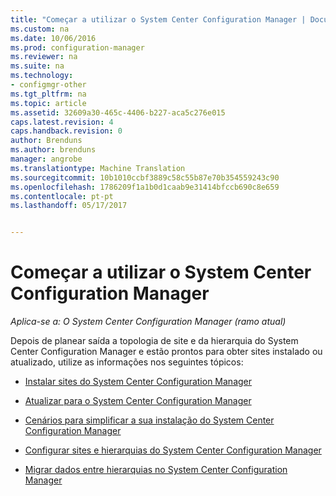 ```yaml
---
title: "Começar a utilizar o System Center Configuration Manager | Documentos do Microsoft"
ms.custom: na
ms.date: 10/06/2016
ms.prod: configuration-manager
ms.reviewer: na
ms.suite: na
ms.technology:
- configmgr-other
ms.tgt_pltfrm: na
ms.topic: article
ms.assetid: 32609a30-465c-4406-b227-aca5c276e015
caps.latest.revision: 4
caps.handback.revision: 0
author: Brenduns
ms.author: brenduns
manager: angrobe
ms.translationtype: Machine Translation
ms.sourcegitcommit: 10b1010ccbf3889c58c55b87e70b354559243c90
ms.openlocfilehash: 1786209f1a1b0d1caab9e31414bfccb690c8e659
ms.contentlocale: pt-pt
ms.lasthandoff: 05/17/2017


---
```

# <a name="start-using-system-center-configuration-manager"></a>Começar a utilizar o System Center Configuration Manager

*Aplica-se a: O System Center Configuration Manager (ramo atual)*

Depois de planear saída a topologia de site e da hierarquia do System Center Configuration Manager e estão prontos para obter sites instalado ou atualizado, utilize as informações nos seguintes tópicos:  

-   [Instalar sites do System Center Configuration Manager](/sccm/core/servers/deploy/install/installing-sites)  

-   [Atualizar para o System Center Configuration Manager](../../../core/servers/deploy/install/upgrade-to-configuration-manager.md)  

-   [Cenários para simplificar a sua instalação do System Center Configuration Manager](../../../core/servers/deploy/install/scenarios-to-streamline-your-installation.md)  

-   [Configurar sites e hierarquias do System Center Configuration Manager](../../../core/servers/deploy/configure/configure-sites-and-hierarchies.md)  

-   [Migrar dados entre hierarquias no System Center Configuration Manager](../../../core/migration/migrate-data-between-hierarchies.md)  

